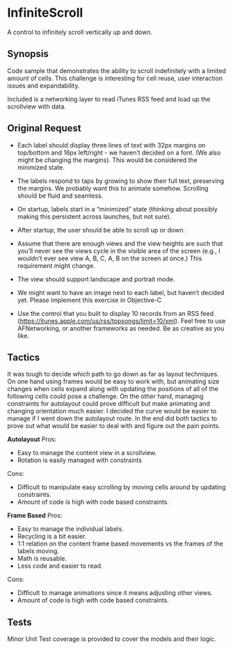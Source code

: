 # InfiniteScroll
A control to infinitely scroll vertically up and down.

## Synopsis

Code sample that demonstrates the ability to scroll indefinitely with a limited amount of cells. This challenge is interesting for cell reuse, user interaction issues and expandability.

Included is a networking layer to read iTunes RSS feed and load up the scrollview with data.

## Original Request

- Each label should display three lines of text with 32px margins on top/bottom and 16px left/right - we haven’t decided on a font. (We also might be changing the margins). This would be considered the minimized state.

- The labels respond to taps by growing to show their full text, preserving the margins. We probably want this to animate somehow. Scrolling should be fluid and seamless.

- On startup, labels start in a “minimized” state (thinking about possibly making this persistent across launches, but not sure).

- After startup, the user should be able to scroll up or down.

- Assume that there are enough views and the view heights are such that you’ll never see the views cycle in the visible area of the screen (e.g., I wouldn’t ever see view A, B, C, A, B on the screen at once.) This requirement might change.

- The view should support landscape and portrait mode.

- We might want to have an image next to each label, but haven’t decided yet. Please implement this exercise in Objective-C

- Use the control that you built to display 10 records from an RSS feed (https://itunes.apple.com/us/rss/topsongs/limit=10/xml). Feel free to use AFNetworking, or another frameworks as needed. Be as creative as you like.

## Tactics

It was tough to decide which path to go down as far as layout techniques. On one hand using frames would be easy to work with, but animating size changes when cells expand along with updating the positions of all of the following cells could pose a challenge. On the other hand, managing constraints for autolayout could prove difficult but make animating and changing orientation much easier. I decided the curve would be easier to manage if I went down the autolayout route. In the end did both tactics to prove out what would be easier to deal with and figure out the pain points.

**Autolayout**
Pros:
- Easy to manage the content view in a scrollview.
- Rotation is easily managed with constraints

Cons:
- Difficult to manipulate easy scrolling by moving cells around by updating constraints.
- Amount of code is high with code based constraints.

**Frame Based**
Pros:
- Easy to manage the individual labels.
- Recycling is a bit easier.
- 1:1 relation on the content frame based movements vs the frames of the labels moving.
- Math is reusable.
- Less code and easier to read.

Cons:
- Difficult to manage animations since it means adjusting other views.
- Amount of code is high with code based constraints.

## Tests

Minor Unit Test coverage is provided to cover the models and their logic.
